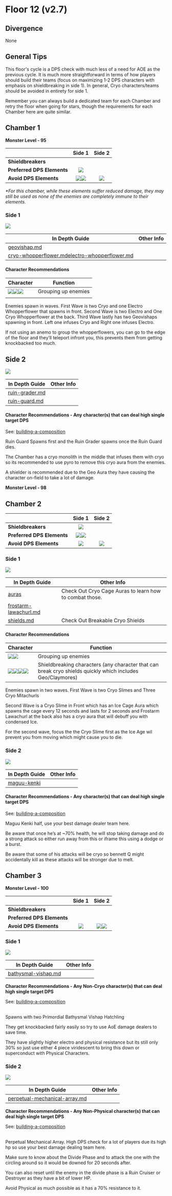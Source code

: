 # Floor 12 (v2.7)

## Divergence <a href="#general-tips" id="general-tips"></a>

None

## General Tips

This floor's cycle is a DPS check with much less of a need for AOE as the previous cycle. It is much more straightforward in terms of how players should build their teams (focus on maximizing 1-2 DPS characters with emphasis on shieldbreaking in side 1). In general, Cryo characters/teams should be avoided in entirety for side 1.

Remember you can always build a dedicated team for each Chamber and retry the floor when going for stars, though the requirements for each Chamber here are quite similar.

## Chamber 1

**Monster Level - 95**

|                            |                                          Side 1                                         |                                                        Side 2                                                       |
| -------------------------- | :-------------------------------------------------------------------------------------: | :-----------------------------------------------------------------------------------------------------------------: |
| **Shieldbreakers**         |                                                                                         |                                                                                                                     |
| **Preferred DPS Elements** |                       ![](../../.gitbook/assets/anemo\_small.png)                       |                                                                                                                     |
| **Avoid DPS Elements**     | ![](../../.gitbook/assets/cryo\_small.png)![](../../.gitbook/assets/electro\_small.png) | ![](../../.gitbook/assets/physical\_small.png)<img src="../../.gitbook/assets/geo_med.png" alt="" data-size="line"> |

_\*For this chamber, while these elements suffer reduced damage, they may still be used as none of the enemies are completely immune to their elements._

### Side 1

![](../../.gitbook/assets/12-1-1v27.png)

| In Depth Guide                                                                                                                                                       | Other Info |
| -------------------------------------------------------------------------------------------------------------------------------------------------------------------- | ---------- |
| [geovishap.md](../../monsters/vishaps/geovishap.md "mention")                                                                                                        |            |
| [cryo-whopperflower.md](../../monsters/animals/cryo-whopperflower.md "mention")[electro-whopperflower.md](../../monsters/animals/electro-whopperflower.md "mention") |            |

#### Character Recommendations

| Character                                                                                                                                                       | Function            |
| --------------------------------------------------------------------------------------------------------------------------------------------------------------- | ------------------- |
| ![](../../.gitbook/assets/ui\_avataricon\_sucrose.png)![](../../.gitbook/assets/ui\_avataricon\_kazuha.png)![](../../.gitbook/assets/ui\_avataricon\_venti.png) | Grouping up enemies |
|                                                                                                                                                                 |                     |



Enemies spawn in waves. First Wave is two Cryo and one Electro Whopperflower that spawns in front. Second Wave is two Electro and One Cryo Whopperflower at the back. Third Wave lastly has two Geovishaps spawning in front. Left one infuses Cryo and Right one infuses Electro.

If not using an anemo to group the whopperflowers, you can go to the edge of the floor and they’ll teleport infront you, this prevents them from getting knockbacked too much.

## Side 2

![](../../.gitbook/assets/12-1-2v27.png)

| In Depth Guide                                                            | Other Info |
| ------------------------------------------------------------------------- | ---------- |
| [ruin-grader.md](../../monsters/ruin-constructs/ruin-grader.md "mention") |            |
| [ruin-guard.md](../../monsters/ruin-constructs/ruin-guard.md "mention")   |            |

#### Character Recommendations - Any character(s) that can deal high single target DPS

See: [building-a-composition](../../teambuilding/building-a-composition/ "mention")

Ruin Guard Spawns first and the Ruin Grader spawns once the Ruin Guard dies.

The Chamber has a cryo monolith in the middle that infuses them with cryo so its recommended to use pyro to remove this cryo aura from the enemies.

A shielder is recommended due to the Geo Aura they have causing the character on-field to take a lot of damage.

**Monster Level - 98**

## Chamber 2

|                            |                                          Side 1                                         |                    Side 2                   |
| -------------------------- | :-------------------------------------------------------------------------------------: | :-----------------------------------------: |
| **Shieldbreakers**         |                        ![](../../.gitbook/assets/pyro\_small.png)                       |                                             |
| **Preferred DPS Elements** | ![](../../.gitbook/assets/pyro\_small.png)![](../../.gitbook/assets/electro\_small.png) |                                             |
| **Avoid DPS Elements**     |                        ![](../../.gitbook/assets/cryo\_small.png)                       | ![](../../.gitbook/assets/anemo\_small.png) |

### Side 1

![](../../.gitbook/assets/12-2-1v27.png)

| In Depth Guide                                                                                | Other Info                                              |
| --------------------------------------------------------------------------------------------- | ------------------------------------------------------- |
| [auras](../../mechanics/auras/ "mention")                                                     | Check Out Cryo Cage Auras to learn how to combat those. |
| [frostarm-lawachurl.md](../../monsters/hilichurls/lawachurls/frostarm-lawachurl.md "mention") |                                                         |
| [shields.md](../../mechanics/shields.md "mention")                                            | Check Out Breakable Cryo Shields                        |

#### Character Recommendations

| Character                                                                                                                                                                                                              | Function                                                                                                   |
| ---------------------------------------------------------------------------------------------------------------------------------------------------------------------------------------------------------------------- | ---------------------------------------------------------------------------------------------------------- |
| ![](../../.gitbook/assets/ui\_avataricon\_sucrose.png)![](../../.gitbook/assets/ui\_avataricon\_kazuha.png)                                                                                                            | Grouping up enemies                                                                                        |
| ![](../../.gitbook/assets/ui\_avataricon\_bennett.png)![](../../.gitbook/assets/ui\_avataricon\_xiangling.png)![](../../.gitbook/assets/ui\_avataricon\_klee.png)![](../../.gitbook/assets/ui\_avataricon\_beidou.png) | Shieldbreaking characters (any character that can break cryo shields quickly which includes Geo/Claymores) |

Enemies spawn in two waves. First Wave is two Cryo Slimes and Three Cryo Mitachurls

Second Wave is a Cryo Slime in Front which has an Ice Cage Aura which spawns the cage every 12 seconds and lasts for 2 seconds  and Frostarm Lawachurl at the back also has a cryo aura that will debuff you with condensed Ice.

For the second wave, focus the the Cryo Slime first as the Ice Age wil prevent you from moving which might cause you to die.

### Side 2

![](../../.gitbook/assets/maguu-kenki.png)

| In Depth Guide                                              | Other Info |
| ----------------------------------------------------------- | ---------- |
| [maguu-kenki](../../monsters/elites/maguu-kenki/ "mention") |            |

#### Character Recommendations - Any character(s) that can deal high single target DPS

See: [building-a-composition](../../teambuilding/building-a-composition/ "mention")

Maguu Kenki half, use your best damage dealer team here.

Be aware that once he’s at \~70% health, he will stop taking damage and do a strong attack so either run away from this or iframe this using a dodge or a burst.

Be aware that some of his attacks will be cryo so bennett Q might accidentally kill as these attacks will be stronger due to melt.

## Chamber 3

**Monster Level - 100**

|                            |                   Side 1                   |                                          Side 2                                         |
| -------------------------- | :----------------------------------------: | :-------------------------------------------------------------------------------------: |
| **Shieldbreakers**         |                                            |                                                                                         |
| **Preferred DPS Elements** |                                            |                                                                                         |
| **Avoid DPS Elements**     | ![](../../.gitbook/assets/cryo\_small.png) | ![](../../.gitbook/assets/physical\_small.png)![](../../.gitbook/assets/geo\_small.png) |

### Side 1

![](../../.gitbook/assets/12-3-1v27.png)

| In Depth Guide                                                              | Other Info |
| --------------------------------------------------------------------------- | ---------- |
| [bathysmal-vishap.md](../../monsters/vishaps/bathysmal-vishap.md "mention") |            |

**Character Recommendations - Any Non-Cryo character(s) that can deal high single target DPS**

See: [building-a-composition](../../teambuilding/building-a-composition/ "mention")

\
Spawns with two Primordial Bathysmal Vishap Hatchling

They get knockbacked fairly easily so try to use AoE damage dealers to save time.

They have slightly higher electro and physical resistance but its still only 30% so just use either 4 piece viridescent to bring this down or superconduct with Physical Characters.

### Side 2

![](../../.gitbook/assets/perpetual-mechanical-arrray.jpg)

| In Depth Guide                                                                                 | Other Info |
| ---------------------------------------------------------------------------------------------- | ---------- |
| [perpetual-mechanical-array.md](../../monsters/elites/perpetual-mechanical-array.md "mention") |            |

**Character Recommendations - Any Non-Physical character(s) that can deal high single target DPS**

See: [building-a-composition](../../teambuilding/building-a-composition/ "mention")

\
Perpetual Mechanical Array. High DPS check for a lot of players due its high hp so use your best damage dealing team here.

Make sure to know about the Divide Phase and to attack the one with the circling around so it would be downed for 20 seconds after.

You can also reset until the enemy in the divide phase is a Ruin Cruiser or Destroyer as they have a bit of lower HP.

Avoid Physical as much possible as it has a 70% resistance to it.
